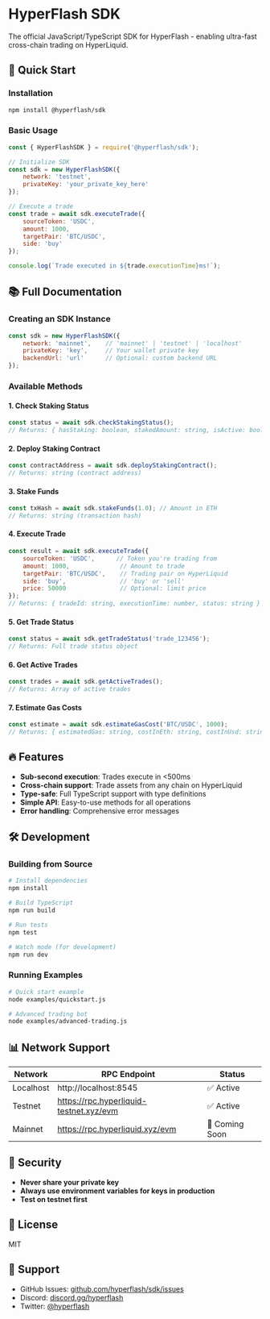 # HyperFlash SDK

The official JavaScript/TypeScript SDK for HyperFlash - enabling ultra-fast cross-chain trading on HyperLiquid.

## 🚀 Quick Start

### Installation

```bash
npm install @hyperflash/sdk
```

### Basic Usage

```javascript
const { HyperFlashSDK } = require('@hyperflash/sdk');

// Initialize SDK
const sdk = new HyperFlashSDK({
    network: 'testnet',
    privateKey: 'your_private_key_here'
});

// Execute a trade
const trade = await sdk.executeTrade({
    sourceToken: 'USDC',
    amount: 1000,
    targetPair: 'BTC/USDC',
    side: 'buy'
});

console.log(`Trade executed in ${trade.executionTime}ms!`);
```

## 📚 Full Documentation

### Creating an SDK Instance

```javascript
const sdk = new HyperFlashSDK({
    network: 'mainnet',    // 'mainnet' | 'testnet' | 'localhost'
    privateKey: 'key',     // Your wallet private key
    backendUrl: 'url'      // Optional: custom backend URL
});
```

### Available Methods

#### 1. Check Staking Status
```javascript
const status = await sdk.checkStakingStatus();
// Returns: { hasStaking: boolean, stakedAmount: string, isActive: boolean }
```

#### 2. Deploy Staking Contract
```javascript
const contractAddress = await sdk.deployStakingContract();
// Returns: string (contract address)
```

#### 3. Stake Funds
```javascript
const txHash = await sdk.stakeFunds(1.0); // Amount in ETH
// Returns: string (transaction hash)
```

#### 4. Execute Trade
```javascript
const result = await sdk.executeTrade({
    sourceToken: 'USDC',      // Token you're trading from
    amount: 1000,              // Amount to trade
    targetPair: 'BTC/USDC',    // Trading pair on HyperLiquid
    side: 'buy',               // 'buy' or 'sell'
    price: 50000               // Optional: limit price
});
// Returns: { tradeId: string, executionTime: number, status: string }
```

#### 5. Get Trade Status
```javascript
const status = await sdk.getTradeStatus('trade_123456');
// Returns: Full trade status object
```

#### 6. Get Active Trades
```javascript
const trades = await sdk.getActiveTrades();
// Returns: Array of active trades
```

#### 7. Estimate Gas Costs
```javascript
const estimate = await sdk.estimateGasCost('BTC/USDC', 1000);
// Returns: { estimatedGas: string, costInEth: string, costInUsd: string }
```

## 🔥 Features

- **Sub-second execution**: Trades execute in <500ms
- **Cross-chain support**: Trade assets from any chain on HyperLiquid
- **Type-safe**: Full TypeScript support with type definitions
- **Simple API**: Easy-to-use methods for all operations
- **Error handling**: Comprehensive error messages

## 🛠️ Development

### Building from Source

```bash
# Install dependencies
npm install

# Build TypeScript
npm run build

# Run tests
npm test

# Watch mode (for development)
npm run dev
```

### Running Examples

```bash
# Quick start example
node examples/quickstart.js

# Advanced trading bot
node examples/advanced-trading.js
```

## 📊 Network Support

| Network | RPC Endpoint | Status |
|---------|-------------|--------|
| Localhost | http://localhost:8545 | ✅ Active |
| Testnet | https://rpc.hyperliquid-testnet.xyz/evm | ✅ Active |
| Mainnet | https://rpc.hyperliquid.xyz/evm | 🚧 Coming Soon |

## 🔐 Security

- **Never share your private key**
- **Always use environment variables for keys in production**
- **Test on testnet first**

## 📝 License

MIT

## 🤝 Support

- GitHub Issues: [github.com/hyperflash/sdk/issues](https://github.com/hyperflash/sdk/issues)
- Discord: [discord.gg/hyperflash](https://discord.gg/hyperflash)
- Twitter: [@hyperflash](https://twitter.com/hyperflash)
